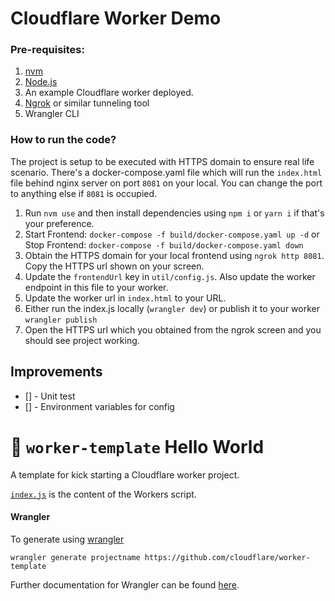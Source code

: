 # Cloudflare Worker Demo

### Pre-requisites:

1. [nvm](https://github.com/nvm-sh/nvm)
2. [Node.js](https://nodejs.org/en/)
3. An example Cloudflare worker deployed.
4. [Ngrok](https://ngrok.com) or similar tunneling tool
5. Wrangler CLI

### How to run the code?

The project is setup to be executed with HTTPS domain to ensure real life scenario. There's a docker-compose.yaml
file which will run the `index.html` file behind nginx server on port `8081` on your local. You can change
the port to anything else if `8081` is occupied.

1. Run `nvm use` and then install dependencies using `npm i` or `yarn i` if that's your preference.
2. Start Frontend: `docker-compose -f build/docker-compose.yaml up -d` or Stop Frontend: `docker-compose -f build/docker-compose.yaml down`
3. Obtain the HTTPS domain for your local frontend using `ngrok http 8081`. Copy the HTTPS url shown on your screen.
4. Update the `frontendUrl` key in `util/config.js`. Also update the worker endpoint in this file to your worker.
5. Update the worker url in `index.html` to your URL.
6. Either run the index.js locally (`wrangler dev`) or publish it to your worker `wrangler publish`
7. Open the HTTPS url which you obtained from the ngrok screen and you should see project working.

## Improvements

- [] - Unit test
- [] - Environment variables for config

# 👷 `worker-template` Hello World

A template for kick starting a Cloudflare worker project.

[`index.js`](https://github.com/cloudflare/worker-template/blob/master/index.js) is the content of the Workers script.

#### Wrangler

To generate using [wrangler](https://github.com/cloudflare/wrangler)

```
wrangler generate projectname https://github.com/cloudflare/worker-template
```

Further documentation for Wrangler can be found [here](https://developers.cloudflare.com/workers/tooling/wrangler).
